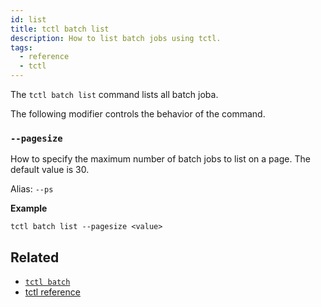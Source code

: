 ```yaml
---
id: list
title: tctl batch list
description: How to list batch jobs using tctl.
tags:
  - reference
  - tctl
---
```


The `tctl batch list` command lists all batch joba.

The following modifier controls the behavior of the command.

### `--pagesize`

How to specify the maximum number of batch jobs to list on a page. The default value is 30.

Alias: `--ps`

**Example**

```
tctl batch list --pagesize <value>
```

## Related

- [`tctl batch`](../batch)
- [tctl reference](/docs/reference/tctl)
